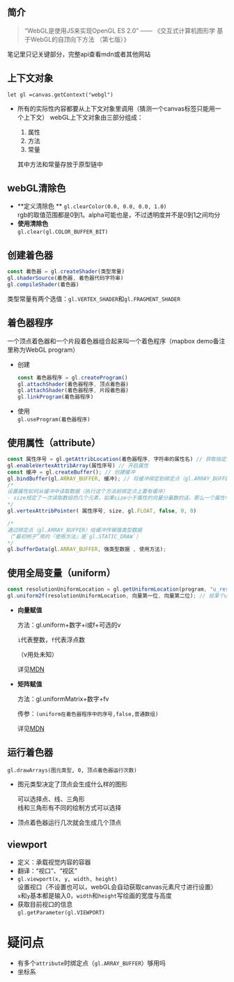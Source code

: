 ## 简介

> “WebGL是使用JS来实现OpenGL ES 2.0” —— 《交互式计算机图形学  基于WebGL的自顶向下方法 （第七版）》

笔记里只记关键部分，完整api查看mdn或者其他网站

## 上下文对象

`let gl =canvas.getContext("webgl")`

- 所有的实际性内容都要从上下文对象里调用（猜测一个canvas标签只能用一个上下文）
  webGL上下文对象由三部分组成：

  1. 属性  
  2. 方法  
  3. 常量  

  其中方法和常量存放于原型链中  


## webGL清除色
- **定义清除色 ** 
  `gl.clearColor(0.0, 0.0, 0.0, 1.0)`  
  rgb的取值范围都是0到1。alpha可能也是，不过透明度并不是0到1之间均分  
- **使用清除色**  
  `gl.clear(gl.COLOR_BUFFER_BIT)`  


## 创建着色器
```javascript
const 着色器 = gl.createShader(类型常量)
gl.shaderSource(着色器, 着色器代码字符串)
gl.compileShader(着色器)
```
类型常量有两个选值：`gl.VERTEX_SHADER`和`gl.FRAGMENT_SHADER`  


## 着色器程序
一个顶点着色器和一个片段着色器组合起来叫一个着色程序（mapbox demo备注里称为WebGL program）  
- 创建  
  ```javascript
  const 着色器程序 = gl.createProgram()
  gl.attachShader(着色器程序, 顶点着色器)
  gl.attachShader(着色器程序, 片段着色器)
  gl.linkProgram(着色器程序)
  ```
- 使用  
  `gl.useProgram(着色器程序)`    


## 使用属性（attribute）
```javascript
const 属性序号 = gl.getAttribLocation(着色器程序, 字符串的属性名) // 获取指定属性在着色器程序中的序号
gl.enableVertexAttribArray(属性序号) // 开启属性
const 缓冲 = gl.createBuffer(); // 创建缓冲
gl.bindBuffer(gl.ARRAY_BUFFER, 缓冲); // 将缓冲绑定到绑定点（gl.ARRAY_BUFFER）
/*
设置属性如何从缓冲中读取数据（执行这个方法前绑定点上要有缓冲）
- size规定了一次读取数组的几个元素，如果size小于属性的向量分量数的话，那么一个属性中没有从缓冲中读取数据的部分将会取默认值）
*/
gl.vertexAttribPointer( 属性序号, size, gl.FLOAT, false, 0, 0) 

/*
通过绑定点（gl.ARRAY_BUFFER）给缓冲传输强类型数据
（“最初例子”用的『使用方法』是`gl.STATIC_DRAW`）
*/
gl.bufferData(gl.ARRAY_BUFFER, 强类型数据 , 使用方法);
```

## 使用全局变量（uniform）

```javascript
const resolutionUniformLocation = gl.getUniformLocation(program, "u_resolution"); // 获取指定uniform在着色器程序中的序号（不确定是否有“启用uniform”的功能）
gl.uniform2f(resolutionUniformLocation, 向量第一位, 向量第二位); // 给某个uniform赋值
```

- **向量赋值**   

  方法：gl.uniform+数字+i或f+可选的v   

  `i`代表整数，`f`代表浮点数  

  （v用处未知）
  
  详见[MDN](https://developer.mozilla.org/zh-CN/docs/Web/API/WebGLRenderingContext/uniform)
  
- **矩阵赋值**   

  方法：gl.uniformMatrix+数字+fv  

  传参：`(uniform在着色器程序中的序号,false,普通数组)`

  详见[MDN](https://developer.mozilla.org/zh-CN/docs/Web/API/WebGLRenderingContext/uniformMatrix)

## 运行着色器

`gl.drawArrays(图元类型, 0, 顶点着色器运行次数)`  

- 图元类型决定了顶点会生成什么样的图形  

  可以选择点、线、三角形  
  线和三角形有不同的绘制方式可以选择

- 顶点着色器运行几次就会生成几个顶点  


## viewport
- 定义：承载视觉内容的容器  
- 翻译：“视口”、“视区”  
- `gl.viewport(x, y, width, height)`  
  设置视口（不设置也可以，webGL会自动获取canvas元素尺寸进行设置）  
  `x`和`y`基本都是输入0，`width`和`height`写绘画的宽度与高度  
- 获取目前视口的信息  
  `gl.getParameter(gl.VIEWPORT)`  


# 疑问点

- 有多个`attribute`时绑定点（`gl.ARRAY_BUFFER`）够用吗
- 坐标系